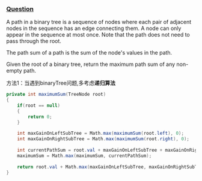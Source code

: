 
### [Question](https://leetcode.com/problems/binary-tree-maximum-path-sum/description/)

A path in a binary tree is a sequence of nodes where each pair of adjacent nodes in the sequence has an edge connecting them. A node can only appear in the sequence at most once. Note that the path does not need to pass through the root.

The path sum of a path is the sum of the node's values in the path.

Given the root of a binary tree, return the maximum path sum of any non-empty path.

方法1：当遇到binaryTree问题,多考虑**递归算法**
```cs
private int maximumSum(TreeNode root)
{
    if(root == null)
    {
        return 0;
    }
    
    int maxGainOnLeftSubTree = Math.max(maximumSum(root.left), 0);
    int maxGainOnRightSubTree = Math.max(maximumSum(root.right), 0);
    
    int currentPathSum = root.val + maxGainOnLeftSubTree + maxGainOnRightSubTree;
    maximumSum = Math.max(maximumSum, currentPathSum);
    
    return root.val + Math.max(maxGainOnLeftSubTree, maxGainOnRightSubTree);
}
```